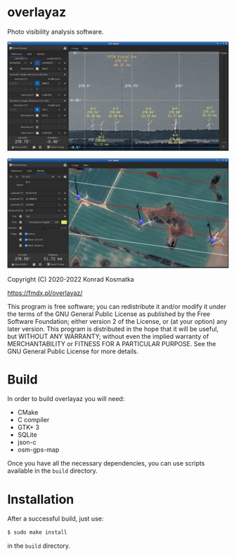 overlayaz
=======

Photo visibility analysis software.

![Screenshot](/overlayaz.png?raw=true)

![Screenshot](/overlayaz-map.png?raw=true)

Copyright (C) 2020-2022  Konrad Kosmatka

https://fmdx.pl/overlayaz/

This program is free software; you can redistribute it and/or modify it under the terms of the GNU General Public License as published by the Free Software Foundation; either version 2 of the License, or (at your option) any later version.
This program is distributed in the hope that it will be useful, but WITHOUT ANY WARRANTY; without even the implied warranty of MERCHANTABILITY or FITNESS FOR A PARTICULAR PURPOSE. See the GNU General Public License for more details.

# Build
In order to build overlayaz you will need:
- CMake
- C compiler
- GTK+ 3
- SQLite
- json-c
- osm-gps-map

Once you have all the necessary dependencies, you can use scripts available in the `build` directory.

# Installation
After a successful build, just use:
```sh
$ sudo make install
```
in the `build` directory.
